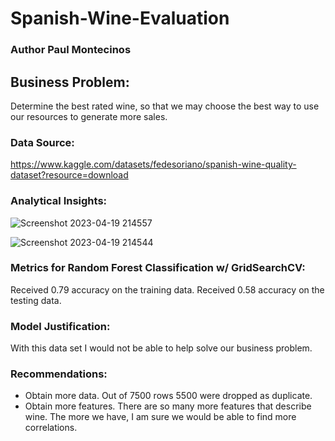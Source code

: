# Spanish-Wine-Evaluation
### Author Paul Montecinos

## Business Problem:
Determine the best rated wine, so that we may choose the best way to use our resources to generate more sales.

### Data Source: 
https://www.kaggle.com/datasets/fedesoriano/spanish-wine-quality-dataset?resource=download

### Analytical Insights:

![Screenshot 2023-04-19 214557](https://user-images.githubusercontent.com/29460152/233245190-7feaaf4c-9d19-4662-b92f-6d45599b1fe4.png)


![Screenshot 2023-04-19 214544](https://user-images.githubusercontent.com/29460152/233245195-38fdd8f4-95e5-488f-8b22-10219d8708b4.png)
  
### Metrics for Random Forest Classification w/ GridSearchCV:
Received 0.79 accuracy on the training data.
Received 0.58 accuracy on the testing data.

### Model Justification:
With this data set I would not be able to help solve our business problem.

### Recommendations:
* Obtain more data. Out of 7500 rows 5500 were dropped as duplicate.
* Obtain more features. There are so many more features that describe wine. The more we have, I am sure we would be able to find more correlations.
